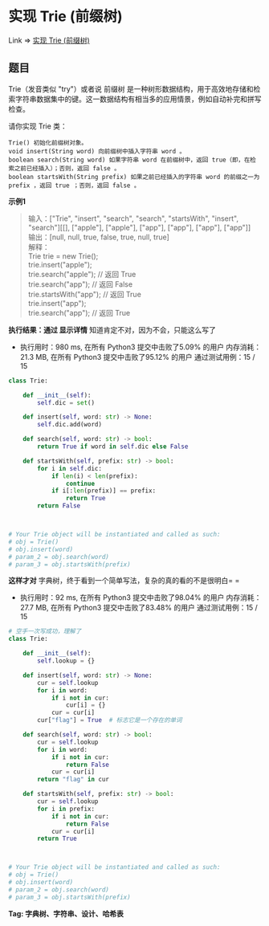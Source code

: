 # 实现 Trie (前缀树)

Link => [实现 Trie (前缀树)](https://leetcode-cn.com/problems/implement-trie-prefix-tree/)

## 题目
Trie（发音类似 "try"）或者说 前缀树 是一种树形数据结构，用于高效地存储和检索字符串数据集中的键。这一数据结构有相当多的应用情景，例如自动补完和拼写检查。

请你实现 Trie 类：

    Trie() 初始化前缀树对象。
    void insert(String word) 向前缀树中插入字符串 word 。
    boolean search(String word) 如果字符串 word 在前缀树中，返回 true（即，在检索之前已经插入）；否则，返回 false 。
    boolean startsWith(String prefix) 如果之前已经插入的字符串 word 的前缀之一为 prefix ，返回 true ；否则，返回 false 。

**示例1**
>输入：["Trie", "insert", "search", "search", "startsWith", "insert", "search"][[], ["apple"], ["apple"], ["app"], ["app"], ["app"], ["app"]]<br />
>输出：[null, null, true, false, true, null, true]<br />
>解释：<br />
Trie trie = new Trie();<br />
trie.insert("apple");<br />
trie.search("apple");   // 返回 True<br />
trie.search("app");     // 返回 False<br />
trie.startsWith("app"); // 返回 True<br />
trie.insert("app");<br />
trie.search("app");     // 返回 True<br />

**执行结果：通过 显示详情**
知道肯定不对，因为不会，只能这么写了

- 执行用时：980 ms, 在所有 Python3 提交中击败了5.09% 的用户
内存消耗：21.3 MB, 在所有 Python3 提交中击败了95.12% 的用户
通过测试用例：15 / 15

```python
class Trie:

    def __init__(self):
        self.dic = set()

    def insert(self, word: str) -> None:
        self.dic.add(word)

    def search(self, word: str) -> bool:
        return True if word in self.dic else False

    def startsWith(self, prefix: str) -> bool:
        for i in self.dic:
            if len(i) < len(prefix):
                continue
            if i[:len(prefix)] == prefix:     
                return True
        return False



# Your Trie object will be instantiated and called as such:
# obj = Trie()
# obj.insert(word)
# param_2 = obj.search(word)
# param_3 = obj.startsWith(prefix)
```
**这样才对**
字典树，终于看到一个简单写法，复杂的真的看的不是很明白= =

- 执行用时：92 ms, 在所有 Python3 提交中击败了98.04% 的用户
内存消耗：27.7 MB, 在所有 Python3 提交中击败了83.48% 的用户
通过测试用例：15 / 15

```python
# 空手一次写成功，理解了
class Trie:

    def __init__(self):
        self.lookup = {}

    def insert(self, word: str) -> None:
        cur = self.lookup
        for i in word:
            if i not in cur:
                cur[i] = {}
            cur = cur[i]
        cur["flag"] = True  # 标志它是一个存在的单词

    def search(self, word: str) -> bool:
        cur = self.lookup
        for i in word:
            if i not in cur:
                return False
            cur = cur[i]
        return "flag" in cur

    def startsWith(self, prefix: str) -> bool:
        cur = self.lookup
        for i in prefix:
            if i not in cur:
                return False
            cur = cur[i]
        return True



# Your Trie object will be instantiated and called as such:
# obj = Trie()
# obj.insert(word)
# param_2 = obj.search(word)
# param_3 = obj.startsWith(prefix)
```
**Tag: 字典树、字符串、设计、哈希表**
